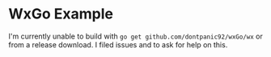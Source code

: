 # WxGo Example

I'm currently unable to build with ```go get github.com/dontpanic92/wxGo/wx``` or from a release download. I filed issues and to ask for help on this.